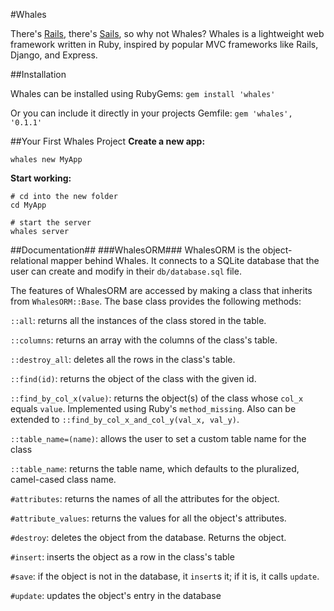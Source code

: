 #Whales

There's [Rails](https://github.com/rails/rails), there's [Sails](https://github.com/balderdashy/sails), so why not Whales? Whales
is a lightweight web framework written in Ruby, inspired by popular MVC frameworks like Rails, Django, and Express.


##Installation

Whales can be installed using RubyGems:
`gem install 'whales'`

Or you can include it directly in your projects Gemfile:
`gem 'whales', '0.1.1'`

##Your First Whales Project
**Create a new app:**
```
whales new MyApp
```

**Start working:**
```
# cd into the new folder
cd MyApp

# start the server
whales server
```

##Documentation##
###WhalesORM###
WhalesORM is the object-relational mapper behind Whales. It connects to a SQLite
database that the user can create and modify in their `db/database.sql` file.

The features of WhalesORM are accessed by making a class that inherits from
`WhalesORM::Base`. The base class provides the following methods:

`::all`: returns all the instances of the class stored in the table.

`::columns`: returns an array with the columns of the class's table.

`::destroy_all`: deletes all the rows in the class's table.

`::find(id)`: returns the object of the class with the given id.

`::find_by_col_x(value)`: returns the object(s) of the class whose `col_x` equals `value`. Implemented using Ruby's `method_missing`. Also can be extended to
`::find_by_col_x_and_col_y(val_x, val_y)`.

`::table_name=(name)`: allows the user to set a custom table name for the class

`::table_name`: returns the table name, which defaults to the pluralized,
camel-cased class name.


`#attributes`: returns the names of all the attributes for the object.

`#attribute_values`: returns the values for all the object's attributes.

`#destroy`: deletes the object from the database. Returns the object.

`#insert`: inserts the object as a row in the class's table

`#save`: if the object is not in the database, it `insert`s it; if it is, it calls
`update`.

`#update`: updates the object's entry in the database
